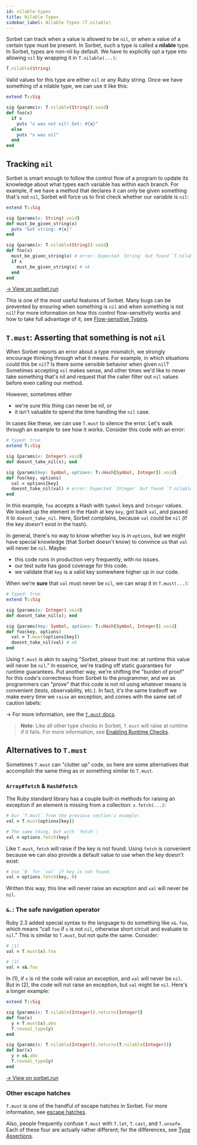 ```yaml
---
id: nilable-types
title: Nilable Types
sidebar_label: Nilable Types (T.nilable)
---
```


Sorbet can track when a value is allowed to be `nil`, or when a value of a
certain type must be present. In Sorbet, such a type is called a **nilable**
type. In Sorbet, types are non-nil by default. We have to explicitly opt a type
into allowing `nil` by wrapping it in `T.nilable(...)`:

```ruby
T.nilable(String)
```

Valid values for this type are either `nil` or any Ruby string. Once we have
something of a nilable type, we can use it like this:

```ruby
extend T::Sig

sig {params(x: T.nilable(String)).void}
def foo(x)
  if x
    puts "x was not nil! Got: #{x}"
  else
    puts "x was nil"
  end
end
```

## Tracking `nil`

Sorbet is smart enough to follow the control flow of a program to update its
knowledge about what types each variable has within each branch. For example, if
we have a method that declares it can only be given something that's not `nil`,
Sorbet will force us to first check whether our variable is `nil`:

```ruby
extend T::Sig

sig {params(x: String).void}
def must_be_given_string(x)
  puts "Got string: #{x}"
end

sig {params(x: T.nilable(String)).void}
def foo(x)
  must_be_given_string(x) # error: Expected `String` but found `T.nilable(String)` for argument `x`
  if x
    must_be_given_string(x) # ok
  end
end
```

<a href="https://sorbet.run/#%23%20typed%3A%20true%0Aextend%20T%3A%3ASig%0A%0Asig%20%7Bparams%28x%3A%20String%29.void%7D%0Adef%20must_be_given_string%28x%29%0A%20%20puts%20%22Got%20string%3A%20%23%7Bx%7D%22%0Aend%0A%0Asig%20%7Bparams%28x%3A%20T.nilable%28String%29%29.void%7D%0Adef%20foo%28x%29%0A%20%20must_be_given_string%28x%29%20%23%20error%3A%20%0A%20%20if%20x%0A%20%20%20%20must_be_given_string%28x%29%20%23%20ok%0A%20%20end%0Aend">
  → View on sorbet.run
</a>

This is one of the most useful features of Sorbet. Many bugs can be prevented by
ensuring when something is `nil` and when something is not `nil`! For more
information on how this control flow-sensitivity works and how to take full
advantage of it, see [Flow-sensitive Typing](flow-sensitive.md).

## `T.must`: Asserting that something is not `nil`

When Sorbet reports an error about a type mismatch, we strongly encourage
thinking through what it means. For example, in which situations could this be
`nil`? Is there some sensible behavior when given `nil`? Sometimes accepting
`nil` makes sense, and other times we'd like to never take something that's nil
and request that the caller filter out `nil` values before even calling our
method.

However, sometimes either

- we're sure this thing can never be nil, or
- it isn't valuable to spend the time handling the `nil` case.

In cases like these, we can use `T.must` to silence the error. Let's walk
through an example to see how it works. Consider this code with an error:

```ruby
# typed: true
extend T::Sig

sig {params(x: Integer).void}
def doesnt_take_nil(x); end

sig {params(key: Symbol, options: T::Hash[Symbol, Integer]).void}
def foo(key, options)
  val = options[key]
  doesnt_take_nil(val) # error: Expected `Integer` but found `T.nilable(Integer)` for argument `x`
end
```

In this example, `foo` accepts a Hash with `Symbol` keys and `Integer` values.
We looked up the element in the Hash at key `key`, got back `val`, and passed it
to `doesnt_take_nil`. Here, Sorbet complains, because `val` could be `nil` (if
the key doesn't exist in the hash).

In general, there's no way to know whether `key` is in `options`, but we might
have special knowledge (that Sorbet doesn't know) to convince us that `val` will
never be `nil`. Maybe:

- this code runs in production very frequently, with no issues.
- our test suite has good coverage for this code.
- we validate that `key` is a valid key somewhere higher up in our code.

When we're **sure** that `val` must never be `nil`, we can wrap it in
`T.must(...)`:

```ruby
# typed: true
extend T::Sig

sig {params(x: Integer).void}
def doesnt_take_nil(x); end

sig {params(key: Symbol, options: T::Hash[Symbol, Integer]).void}
def foo(key, options)
  val = T.must(options[key])
  doesnt_take_nil(val) # ok
end
```

Using `T.must` is akin to saying "Sorbet, please trust me: at runtime this value
will never be `nil`." In essence, we're trading off static guarantees for
runtime guarantees. Put another way, we're shifting the "burden of proof" for
this code's correctness from Sorbet to the programmer, and we as programmers can
"prove" that this code is not nil using whatever means is convenient (tests,
observability, etc.). In fact, it's the same tradeoff we make every time we
`raise` an exception, and comes with the same set of caution labels:

→ For more information, see the [`T.must` docs](type-assertions.md#tmust).

> **Note**: Like all other type checks in Sorbet, `T.must` will raise at runtime
> if it fails. For more information, see [Enabling Runtime Checks](runtime.md).

## Alternatives to `T.must`

Sometimes `T.must` can "clutter up" code, so here are some alternatives that
accomplish the same thing as or something similar to `T.must`.

### `Array#fetch` & `Hash#fetch`

The Ruby standard library has a couple built-in methods for raising an exception
if an element is missing from a collection: `x.fetch(...)`:

```ruby
# Our `T.must` from the previous section's example:
val = T.must(options[key])

# The same thing, but with `fetch`:
val = options.fetch(key)
```

Like `T.must`, `fetch` will raise if the key is not found. Using `fetch` is
convenient because we can also provide a default value to use when the key
doesn't exist:

```ruby
# Use `0` for `val` if key is not found:
val = options.fetch(key, 0)
```

Written this way, this line will never raise an exception and `val` will never
be `nil`.

### `&.`: The safe navigation operator

Ruby 2.3 added special syntax to the language to do something like `x&.foo`,
which means "call `foo` if `x` is not `nil`, otherwise short circuit and
evaluate to `nil`." This is similar to `T.must`, but not quite the same.
Consider:

```ruby
# (1)
val = T.must(x).foo

# (2)
val = x&.foo
```

In (1), if `x` is nil the code will raise an exception, and `val` will never be
`nil`. But in (2), the code will not raise an exception, but `val` might be
`nil`. Here's a longer example:

```ruby
extend T::Sig

sig {params(x: T.nilable(Integer)).returns(Integer)}
def foo(x)
  y = T.must(x).abs
  T.reveal_type(y)
end

sig {params(x: T.nilable(Integer)).returns(T.nilable(Integer))}
def bar(x)
  y = x&.abs
  T.reveal_type(y)
end
```

<a href="https://sorbet.run/#%23%20typed%3A%20true%0Aextend%20T%3A%3ASig%0A%0Asig%20%7Bparams%28x%3A%20T.nilable%28Integer%29%29.returns%28Integer%29%7D%0Adef%20foo%28x%29%0A%20%20y%20%3D%20T.must%28x%29.abs%0A%20%20T.reveal_type%28y%29%0Aend%0A%0Asig%20%7Bparams%28x%3A%20T.nilable%28Integer%29%29.returns%28T.nilable%28Integer%29%29%7D%0Adef%20bar%28x%29%0A%20%20y%20%3D%20x%26.abs%0A%20%20T.reveal_type%28y%29%0Aend">
  → View on sorbet.run
</a>

### Other escape hatches

`T.must` is one of the handful of escape hatches in Sorbet. For more
information, see [escape hatches](troubleshooting.md#escape-hatches).

Also, people frequently confuse `T.must` with `T.let`, `T.cast`, and `T.unsafe`.
Each of these four are actually rather different; for the differences, see
[Type Assertions](type-assertions.md).

